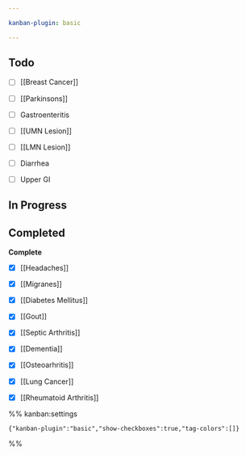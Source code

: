 ```yaml
---

kanban-plugin: basic

---
```


## Todo

- [ ] [[Breast Cancer]]
- [ ] [[Parkinsons]]
- [ ] Gastroenteritis
- [ ] [[UMN Lesion]]
- [ ] [[LMN Lesion]]
- [ ] Diarrhea
- [ ] Upper GI


## In Progress



## Completed

**Complete**
- [x] [[Headaches]]
- [x] [[Migranes]]
- [x] [[Diabetes Mellitus]]
- [x] [[Gout]]
- [x] [[Septic Arthritis]]
- [x] [[Dementia]]
- [x] [[Osteoarhritis]]
- [x] [[Lung Cancer]]
- [x] [[Rheumatoid Arthritis]]




%% kanban:settings
```
{"kanban-plugin":"basic","show-checkboxes":true,"tag-colors":[]}
```
%%